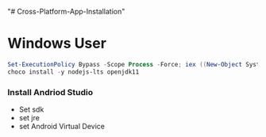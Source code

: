 "# Cross-Platform-App-Installation" 

# Windows User 

```powershell
Set-ExecutionPolicy Bypass -Scope Process -Force; iex ((New-Object System.Net.WebClient).DownloadString('https://chocolatey.org/install.ps1'))
choco install -y nodejs-lts openjdk11
```

### Install Andriod Studio 
  - Set sdk
  - set jre
  - set Android Virtual Device
